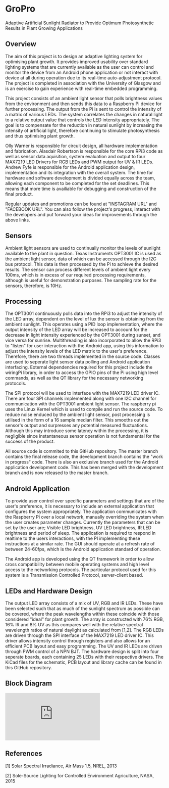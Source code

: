 # GroPro
Adaptive Artificial Sunlight Radiator to Provide Optimum Photosynthetic Results in Plant Growing Applications

## Overview

The aim of this project is to design an adaptive lighting system for optimising plant growth. 
It provides improved usability over standard lighting systems that are currently available as the user can control and 
monitor the device from an Android phone application or not interact with device at all during operation due to its 
real-time auto-adjustment protocol. The project is completed in association with the University of Glasgow and is an exercise to gain 
experience with real-time embedded programming.

This project consists of an ambient light sensor that polls brightness values from the environment and then sends this data 
to a Raspberry Pi device for further processing. The output from the Pi is sent to control the intensity of a matrix of 
various LEDs. The system correlates the changes in natural light to a relative output value that controls the LED 
intensity appropriately. The goal is to compensate for the reduction in natural sunlight by increasing the intensity of 
artificial light, therefore continuing to stimulate photosynthesis and thus optimising plant growth.

Olly Warner is responsible for circuit design, all hardware implementation and fabrication. Alasdair Robertson is responsible for the core RPi3 code as well as sensor data aquisition, system evaluation and output to four MAX7219 LED Drivers for RGB LEDs and PWM output for UV & IR LEDs. Andrew Fyfe is responsible for the Android application design, implementation and its integration with the overall system. The time for hardware and software development is divided equally across the team, allowing each component to be completed for the set deadlines. This means that more time is availiable for debugging and construction of the final product.

Regular updates and promotions can be found at "INSTAGRAM URL" and "FACEBOOK URL". You can also follow the project's progress, interact with the developers and put forward your ideas for improvements through the above links.


## Sensors
Ambient light sensors are used to continually monitor the levels of sunlight available to the plant in question. 
Texas Instruments OPT3001 IC is used as the ambient light sensor, data of which can be accessed through the I2C bus protocol. This data is then processed by the Pi to achieve the desired results. The sensor can process different levels of ambient light every 100ms, which is in excess of our required processing requirements, although is useful for demonstration purposes. The sampling rate for the sensors, therefore, is 10Hz.  

## Processing
The OPT3001 continuously polls data into the RPi3 to adjust the intensity of the LED array, dependent on the level 
of lux the sensor is obtaining from the ambient sunlight. This operates using a PID loop implementation, where the output intensity 
of the LED array will be increased to account for the decrease in light intensity experienced by the OPT3001 during sunset, and 
vice versa for sunrise. Multithreading is also incorporated to allow the RPi3 to "listen" for user interaction with the 
Android app, using this information to adjust the intensity levels of the LED matrix to the user's preference. Therefore, there are two threads implemented in the source code. Classes are used to seperate light sensor data polling and Android application interfacing. External dependencies required for this project include the wiringPi library, in order to access the GPIO pins of the Pi using high level commands, as well as the QT library for the necessary networking protocols. 

The SPI protocol will be used to interface with the MAX7219 LED driver IC. There are four SPI channels implemented along with one I2C channel for communication with the OPT3001 ambient light sensor. The raspberry pi uses the Linux Kernel which is used to compile and run the source code. To reduce noise enduced by the ambient light sensor, post processing is utilised in the form of a 16 sample median filter. This smooths out the sensor's output and surpresses any potential measured fluctuations. Although this may introduce some latency within the processing, it is negligible since instantaneous sensor operation is not fundamental for the success of the product. 

All source code is commited to this GitHub repository. The master branch contains the final release code, the development branch contains the "work in progress" code. There is also an exclusive branch used for the Android application development code. This has been merged with the development branch and is now released to the master branch.  

## Android Application
To provide user control over specific parameters and settings that are of the user's preference, it is necessary to include 
an external application that configures the system appropriately. The application communicates with the Raspberry Pi over a 
local network, manually overriding the system when the user creates parameter changes. Currently the parameters that can be 
set by the user are; Visible LED brightness, UV LED brightness, IR LED brightness and period of sleep. The application is required to respond in realtime to the users interactions, with the PI implementing these instructions at a similar rate. The GUI should operate at a refresh rate of between 24-60fps, which is the Android application standard of operation.    

The Android app is developed using the QT framework in order to allow cross compatibility between mobile operating systems and high level access to the networking protocols. The particular protocol used for this system is a Transmission Controlled Protocol, server-client based.

## LEDs and Hardware Design
The output LED array consists of a mix of UV, RGB and IR LEDs. These have been selected such that as much of the sunlight 
spectrum as possible can be covered, where the peak wavelengths within these coincide with those considered "ideal" for plant 
growth. The array is constructed with 76% RGB, 16% IR and 8% UV as this compares well with the relative spectral 
wavelength ratios of natural daylight as calculated from [1,2]. 
The RGB LEDs are driven through the SPI interface of the MAX7219 LED driver IC. This driver allows intensity control through registers and also allows for an efficient PCB layout and easy programming. The UV and IR LEDs are driven through PWM control of a NPN BJT. 
The hardware design is split into four seperate boards, each containing 25 LEDs with their respective drivers. The KiCad files for the schematic, PCB layout and library cache can be found in this GitHub repository.

## Block Diagram

![alt text](https://github.com/Fyfe93/GroPro/blob/master/BlockDiagram.pdf)

## References

[1] Solar Spectral Irradiance, Air Mass 1.5, NREL, 2013

[2] Sole-Source Lighting for Controlled Environment Agriculture, NASA, 2015



